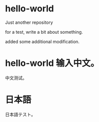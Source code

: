 # hello-world
Just another repository

for a test, write a bit about something.

added some additional modification.

# hello-world 输入中文。
中文测试。

# 日本語
日本語テスト。

